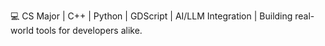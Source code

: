 💻 CS Major | C++ | Python | GDScript | AI/LLM Integration | Building real-world tools for developers alike.
